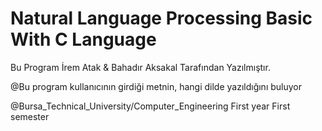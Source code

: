 # Natural Language Processing Basic With C Language
 
Bu Program İrem Atak & Bahadır Aksakal Tarafından Yazılmıştır.  
 
@Bu program kullanıcının girdiği metnin, hangi dilde yazıldığını buluyor 

@Bursa_Technical_University/Computer_Engineering First year First semester
 
